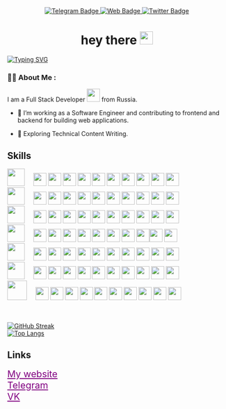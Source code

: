 <div id="header" align="center">
  <div id="badges">
    <a href="https://t.me/yousoro_omedeto" target="_blank">
      <img src="https://img.shields.io/badge/Telegram-blue?style=for-the-badge&logo=telegram&logoColor=white" alt="Telegram Badge"/>
    </a>
    <a href="https://yousoro-omedeto.ru" target="_blank">
      <img src="https://img.shields.io/badge/ZeHiRo-red?style=for-the-badge&logo=web&logoColor=white" alt="Web Badge"/>
    </a> 
    <a href="https://vk.com/yousoro_omedeto" target="_blank">
      <img src="https://img.shields.io/badge/VK-blue?style=for-the-badge&logo=VK&logoColor=white" alt="Twitter Badge"/>
    </a>
  </div>
  <img src="https://komarev.com/ghpvc/?username=MartiAble&style=flat-square&color=blue" alt=""/>
  <h1>
  hey there
  <img src="https://media.giphy.com/media/hvRJCLFzcasrR4ia7z/giphy.gif" width="30px"/>
</h1>
</div>



[![Typing SVG](http://readme-typing-svg.herokuapp.com?font=Source+Code+Pro&pause=1000&color=58A6FFFF&width=435&lines=Hi+there,+I'm+Danil)](https://git.io/typing-svg)

### :woman_technologist: About Me :
I am a Full Stack Developer <img src="https://media.giphy.com/media/WUlplcMpOCEmTGBtBW/giphy.gif" width="30"> from Russia.
- :telescope: I’m working as a Software Engineer and contributing to frontend and backend for building web applications.

- :seedling: Exploring Technical Content Writing.


## Skills 

<div class="badges">
  <div class="HTML" style="display: inline !important">
    <img style="width:40px;" src="https://cdn.jsdelivr.net/gh/devicons/devicon/icons/html5/html5-plain-wordmark.svg" /> &nbsp &nbsp
        <img style="width:30px;" src="https://www.svgrepo.com/show/513354/star.svg" /> <img style="width:30px;" src="https://www.svgrepo.com/show/513354/star.svg" /> <img style="width:30px;" src="https://www.svgrepo.com/show/513354/star.svg" /> 
        <img style="width:30px;" src="https://www.svgrepo.com/show/513354/star.svg" /> <img style="width:30px;" src="https://www.svgrepo.com/show/513354/star.svg" /> <img style="width:30px;" src="https://www.svgrepo.com/show/513354/star.svg" /> 
        <img style="width:30px;" src="https://www.svgrepo.com/show/513354/star.svg" />  <img style="width:30px;" src="https://www.svgrepo.com/show/513354/star.svg" /> <img style="width:30px;" src="https://www.svgrepo.com/show/513354/star.svg" />
        <img style="width:30px;" src="https://www.svgrepo.com/show/513354/star.svg" />
   
  </div> 
  <div class="CSS">
    <img style="width:40px;" src="https://cdn.jsdelivr.net/gh/devicons/devicon/icons/css3/css3-plain-wordmark.svg" /> &nbsp &nbsp
        <img style="width:30px;" src="https://www.svgrepo.com/show/513354/star.svg" /> <img style="width:30px;" src="https://www.svgrepo.com/show/513354/star.svg" /> <img style="width:30px;" src="https://www.svgrepo.com/show/513354/star.svg" /> 
        <img style="width:30px;" src="https://www.svgrepo.com/show/513354/star.svg" /> <img style="width:30px;" src="https://www.svgrepo.com/show/513354/star.svg" /> <img style="width:30px;" src="https://www.svgrepo.com/show/513354/star.svg" /> 
        <img style="width:30px;" src="https://www.svgrepo.com/show/513354/star.svg" />  <img style="width:30px;" src="https://www.svgrepo.com/show/513354/star.svg" /> <img style="width:30px;" src="https://yousoro-omedeto.ru/img/svg/star-svgrepo-com.svg" /> 
        <img style="width:30px;" src="https://yousoro-omedeto.ru/img/svg/star-svgrepo-com.svg" />
  </div>
  <div class="PHP">
    <img style="width:40px;" src="https://cdn.jsdelivr.net/gh/devicons/devicon/icons/php/php-original.svg" /> &nbsp &nbsp
        <img style="width:30px;" src="https://www.svgrepo.com/show/513354/star.svg" /> <img style="width:30px;" src="https://www.svgrepo.com/show/513354/star.svg" /> <img style="width:30px;" src="https://www.svgrepo.com/show/513354/star.svg" /> 
        <img style="width:30px;" src="https://www.svgrepo.com/show/513354/star.svg" /> <img style="width:30px;" src="https://www.svgrepo.com/show/513354/star.svg" /> <img style="width:30px;" src="https://www.svgrepo.com/show/513354/star.svg" /> 
        <img style="width:30px;" src="https://www.svgrepo.com/show/513354/star.svg" />  <img style="width:30px;" src="https://www.svgrepo.com/show/513354/star.svg" /> <img style="width:30px;" src="https://www.svgrepo.com/show/513354/star.svg" />
        <img style="width:30px;" src="https://yousoro-omedeto.ru/img/svg/star-svgrepo-com.svg" />
  </div>
  <div class="JS">
    <img style="width:40px;" src="https://cdn.jsdelivr.net/gh/devicons/devicon/icons/javascript/javascript-original.svg" /> &nbsp &nbsp
        <img style="width:30px;" src="https://www.svgrepo.com/show/513354/star.svg" /> <img style="width:30px;" src="https://www.svgrepo.com/show/513354/star.svg" /> <img style="width:30px;" src="https://www.svgrepo.com/show/513354/star.svg" /> 
        <img style="width:30px;" src="https://www.svgrepo.com/show/513354/star.svg" /> <img style="width:30px;" src="https://www.svgrepo.com/show/513354/star.svg" /> <img style="width:30px;" src="https://www.svgrepo.com/show/513354/star.svg" /> 
        <img style="width:30px;" src="https://www.svgrepo.com/show/513354/star.svg" />  <img style="width:30px;" src="https://yousoro-omedeto.ru/img/svg/star-svgrepo-com.svg" /><img style="width:30px;" src="https://yousoro-omedeto.ru/img/svg/star-svgrepo-com.svg" /> 
        <img style="width:30px;" src="https://yousoro-omedeto.ru/img/svg/star-svgrepo-com.svg" />
  </div>
  <div class="BASH">
    <img style="width:40px;" src="https://cdn.jsdelivr.net/gh/devicons/devicon/icons/bash/bash-original.svg" />  &nbsp &nbsp
        <img style="width:30px;" src="https://www.svgrepo.com/show/513354/star.svg" /> <img style="width:30px;" src="https://www.svgrepo.com/show/513354/star.svg" /> <img style="width:30px;" src="https://www.svgrepo.com/show/513354/star.svg" /> 
        <img style="width:30px;" src="https://www.svgrepo.com/show/513354/star.svg" /> <img style="width:30px;" src="https://www.svgrepo.com/show/513354/star.svg" /> <img style="width:30px;" src="https://yousoro-omedeto.ru/img/svg/star-svgrepo-com.svg" />
        <img style="width:30px;" src="https://yousoro-omedeto.ru/img/svg/star-svgrepo-com.svg" /> <img style="width:30px;" src="https://yousoro-omedeto.ru/img/svg/star-svgrepo-com.svg" /> <img style="width:30px;" src="https://yousoro-omedeto.ru/img/svg/star-svgrepo-com.svg" />
        <img style="width:30px;" src="https://yousoro-omedeto.ru/img/svg/star-svgrepo-com.svg" />
  </div>
  <div class="GIT">
    <img style="width:40px;" src="https://cdn.jsdelivr.net/gh/devicons/devicon/icons/git/git-original.svg" /> &nbsp &nbsp
        <img style="width:30px;" src="https://www.svgrepo.com/show/513354/star.svg" /> <img style="width:30px;" src="https://www.svgrepo.com/show/513354/star.svg" /> <img style="width:30px;" src="https://www.svgrepo.com/show/513354/star.svg" /> 
        <img style="width:30px;" src="https://www.svgrepo.com/show/513354/star.svg" /> <img style="width:30px;" src="https://www.svgrepo.com/show/513354/star.svg" /> <img style="width:30px;" src="https://www.svgrepo.com/show/513354/star.svg" /> 
        <img style="width:30px;" src="https://www.svgrepo.com/show/513354/star.svg" />  <img style="width:30px;" src="https://yousoro-omedeto.ru/img/svg/star-svgrepo-com.svg" /> <img style="width:30px;" src="https://yousoro-omedeto.ru/img/svg/star-svgrepo-com.svg" />
        <img style="width:30px;" src="https://yousoro-omedeto.ru/img/svg/star-svgrepo-com.svg" />
  </div>
  <div class="MYSQL">
    <img style="width:45px;" src="https://www.svgrepo.com/show/303251/mysql-logo.svg" />    &nbsp &nbsp
        <img style="width:30px;" src="https://www.svgrepo.com/show/513354/star.svg" /> <img style="width:30px;" src="https://www.svgrepo.com/show/513354/star.svg" /> <img style="width:30px;" src="https://www.svgrepo.com/show/513354/star.svg" /> 
        <img style="width:30px;" src="https://www.svgrepo.com/show/513354/star.svg" /> <img style="width:30px;" src="https://www.svgrepo.com/show/513354/star.svg" /> <img style="width:30px;" src="https://www.svgrepo.com/show/513354/star.svg" /> 
        <img style="width:30px;" src="https://www.svgrepo.com/show/513354/star.svg" />  <img style="width:30px;" src="https://www.svgrepo.com/show/513354/star.svg" /> <img style="width:30px;" src="https://yousoro-omedeto.ru/img/svg/star-svgrepo-com.svg" /> 
        <img style="width:30px;" src="https://yousoro-omedeto.ru/img/svg/star-svgrepo-com.svg" />
  </div>
 </div>

<br>
<br>

[![GitHub Streak](http://github-readme-streak-stats.herokuapp.com?user=MartiAble&theme=dark&date_format=M%20j%5B%2C%20Y%5D)](https://git.io/streak-stats)
<br>
[![Top Langs](https://github-readme-stats.vercel.app/api/top-langs/?username=MartiAble&layout=compact&theme=vision-friendly-dark)](https://github.com/anuraghazra/github-readme-stats)

## Links

<a href="yousoro-omedeto.ru" style="font-size: 16pt; color: purple;">My website</a> <br>
<a href="t.me/yousoro_omedeto" style="font-size: 16pt; color: purple;">Telegram</a> <br>
<a href="vk.com/yousoro_omedeto" style="font-size: 16pt; color: purple;">VK</a>
<!--
**MartiAble/MartiAble** is a ✨ _special_ ✨ repository because its `README.md` (this file) appears on your GitHub profile.

Here are some ideas to get you started:

- 🔭 I’m currently working on ...
- 🌱 I’m currently learning ...
- 👯 I’m looking to collaborate on ...
- 🤔 I’m looking for help with ...
- 💬 Ask me about ...
- 📫 How to reach me: ...
- 😄 Pronouns: ...
- ⚡ Fun fact: ...
-->
